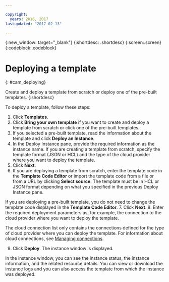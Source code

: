 ```yaml
---

copyright:
  years: 2016, 2017
lastupdated: "2017-02-13"

---
```

<!-- Copyright info and last updated date at top of file: REQUIRED
    The copyright and lastupdated info is YAML content that must occur at the top of the MD file, before attributes are listed.
    It must be --- surrounded by 3 dashes ---
    The value "years" can contain just one year or a two years separated by a comma. (years: 2014, 2016)
    The value "lastupdated" must be followed by a machine date in quotes in the following format: "YYYY-MM-DD"
    The value for "years" must be indented 2 spaces under "copyright", followed by "lastupdated" which should start on its own non-indented line.

-->

<!-- Common attributes used in the template are defined as follows: -->
{:new_window: target="_blank"}
{:shortdesc: .shortdesc}
{:screen:.screen}
{:codeblock:.codeblock}

<!-- Additional task topic: OPTIONAL
This is the template for additional task topics that are needed beyond the basic tasks in the getting started index.md.  As needed, other task topics can be included, with titles such as "Configuring x", "Administering y", "Managing z", etc. This topic is a peer of the getting started index.md in the <servicename>.ditamap. This topic can have one level of children and they also can be referenced in <servicename>.ditamap -->

# Deploying a template
<!-- for example, Uploading your data -->
{: #cam_deploying}
<!-- Provide an appropriate ID above -->

<!-- The short description section should include a sentence describing why this task is needed. For search engine optimization, include the service long name and "Bluemix". For example: -->

Create and deploy a template from scratch or deploy one of the pre-built templates.
{:shortdesc}

To deploy a template, follow these steps:

<!-- Use ordered list markup for the step section. Include code examples as needed. -->

1. Click **Templates**.
2. Click **Bring your own template** if you want to create and deploy a template from scratch or click one of the pre-built templates.
3. If you selected a pre-built template, read the information about the template and click **Deploy an Instance**.
4. In the Deploy Instance pane, provide the required information as the instance name. If you are creating a template from scratch, specify the template format (JSON or HCL) and the type of the cloud provider where you want to deploy the template. 
5. Click **Next**. 
6. If you are deploying a template from scratch, enter the template code in the **Template Code Editor** or import the template code from a file or from a URL by clicking **Select source**. The template must be in HCL or JSON format depending on what you specified in the previous Deploy Instance pane.

 If you are deploying a pre-built template, you do not need to change the template code displayed in the **Template Code Editor**.
7. Click **Next**.
8. Enter the required deployment parameters as, for example, the connection to the cloud provider where you want to deploy the template.
 
 The cloud connection list only contains the connections defined for the type of cloud provider where you can deploy the template. For information about cloud connections, see [Managing connections](https://console.{DomainName}/docs/services/CloudAutomationManager/cam_managing_connections.html).

9. Click **Deploy**. The instance window is displayed.

 In the instance window, you can see the instance status, the instance information, and the related resource details. You can view or download the instance logs and you can also access the template from which the instance was deployed.

